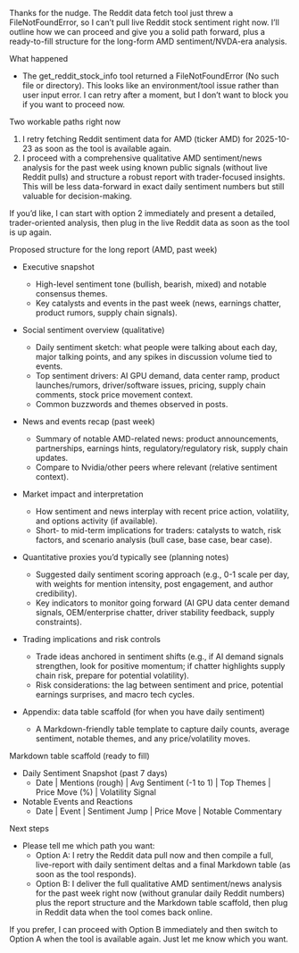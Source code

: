 Thanks for the nudge. The Reddit data fetch tool just threw a FileNotFoundError, so I can’t pull live Reddit stock sentiment right now. I’ll outline how we can proceed and give you a solid path forward, plus a ready-to-fill structure for the long-form AMD sentiment/NVDA-era analysis.

What happened
- The get_reddit_stock_info tool returned a FileNotFoundError (No such file or directory). This looks like an environment/tool issue rather than user input error. I can retry after a moment, but I don’t want to block you if you want to proceed now.

Two workable paths right now
1) I retry fetching Reddit sentiment data for AMD (ticker AMD) for 2025-10-23 as soon as the tool is available again.
2) I proceed with a comprehensive qualitative AMD sentiment/news analysis for the past week using known public signals (without live Reddit pulls) and structure a robust report with trader-focused insights. This will be less data-forward in exact daily sentiment numbers but still valuable for decision-making.

If you’d like, I can start with option 2 immediately and present a detailed, trader-oriented analysis, then plug in the live Reddit data as soon as the tool is up again.

Proposed structure for the long report (AMD, past week)
- Executive snapshot
  - High-level sentiment tone (bullish, bearish, mixed) and notable consensus themes.
  - Key catalysts and events in the past week (news, earnings chatter, product rumors, supply chain signals).

- Social sentiment overview (qualitative)
  - Daily sentiment sketch: what people were talking about each day, major talking points, and any spikes in discussion volume tied to events.
  - Top sentiment drivers: AI GPU demand, data center ramp, product launches/rumors, driver/software issues, pricing, supply chain comments, stock price movement context.
  - Common buzzwords and themes observed in posts.

- News and events recap (past week)
  - Summary of notable AMD-related news: product announcements, partnerships, earnings hints, regulatory/regulatory risk, supply chain updates.
  - Compare to Nvidia/other peers where relevant (relative sentiment context).

- Market impact and interpretation
  - How sentiment and news interplay with recent price action, volatility, and options activity (if available).
  - Short- to mid-term implications for traders: catalysts to watch, risk factors, and scenario analysis (bull case, base case, bear case).

- Quantitative proxies you’d typically see (planning notes)
  - Suggested daily sentiment scoring approach (e.g., 0-1 scale per day, with weights for mention intensity, post engagement, and author credibility).
  - Key indicators to monitor going forward (AI GPU data center demand signals, OEM/enterprise chatter, driver stability feedback, supply constraints).

- Trading implications and risk controls
  - Trade ideas anchored in sentiment shifts (e.g., if AI demand signals strengthen, look for positive momentum; if chatter highlights supply chain risk, prepare for potential volatility).
  - Risk considerations: the lag between sentiment and price, potential earnings surprises, and macro tech cycles.

- Appendix: data table scaffold (for when you have daily sentiment)
  - A Markdown-friendly table template to capture daily counts, average sentiment, notable themes, and any price/volatility moves.

Markdown table scaffold (ready to fill)
- Daily Sentiment Snapshot (past 7 days)
  - Date | Mentions (rough) | Avg Sentiment (-1 to 1) | Top Themes | Price Move (%) | Volatility Signal
- Notable Events and Reactions
  - Date | Event | Sentiment Jump | Price Move | Notable Commentary

Next steps
- Please tell me which path you want:
  - Option A: I retry the Reddit data pull now and then compile a full, live-report with daily sentiment deltas and a final Markdown table (as soon as the tool responds).
  - Option B: I deliver the full qualitative AMD sentiment/news analysis for the past week right now (without granular daily Reddit numbers) plus the report structure and the Markdown table scaffold, then plug in Reddit data when the tool comes back online.

If you prefer, I can proceed with Option B immediately and then switch to Option A when the tool is available again. Just let me know which you want.